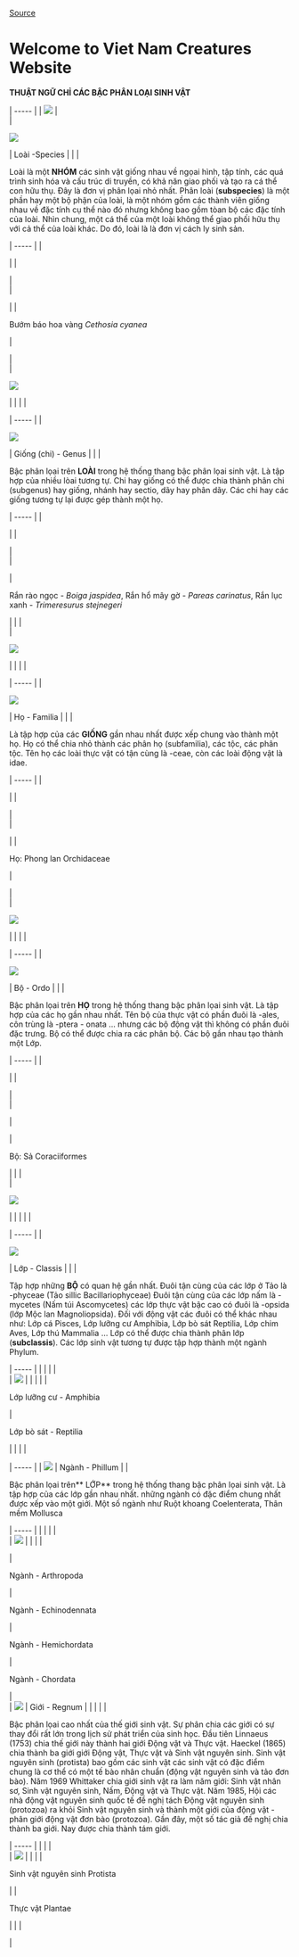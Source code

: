 
[Source](http://www.vncreatures.net/all_news/dinhnghia.php "Permalink to Welcome to Viet Nam Creatures Website")

# Welcome to Viet Nam Creatures Website

  

**THUẬT NGỮ CHỈ CÁC BẬC PHÂN LOẠI SINH VẬT**

| ----- |
| ![][1] |  
| 

![][2]

 |  Loài -Species |   |   | 

Loài là một **NHÓM** các sinh vật giống nhau về ngọai hình, tập tính, các quá trình sinh hóa và cấu trúc di truyền, có khả năn giao phối và tạo ra cá thể con hữu thụ. Đây là đơn vị phân lọai nhỏ nhất. Phân loài (**subspecies**) là một phần hay một bộ phận của loài, là một nhóm gồm các thành viên giống nhau về đặc tính cụ thể nào đó nhưng không bao gồm tòan bộ các đặc tính của loài. Nhìn chung, một cá thể của một loài không thể giao phối hữu thụ với cả thể của loài khác. Do đó, loài là là đơn vị cách ly sinh sản. 

| ----- |
| 

 

 |   | 

 

 |  
| 

 

 |    | 

Bướm báo hoa vàng _Cethosia cyanea_

 | 

 

 |  
| 

![][3]

 |   | | |

| ----- |
| 

![][2]

 |  Giống (chi) - Genus |   |   | 

Bậc phân lọai trên **LOÀI** trong hệ thống thang bậc phân lọai sinh vật. Là tập hợp của nhiều lòai tương tự. Chi hay giống có thể được chia thành phân chi (subgenus) hay giống, nhánh hay sectio, dãy hay phân dãy. Các chi hay các giống tương tự lại được gép thành một họ. 

| ----- |
| 

 

 |   | 

 

 |  
| 

 

 | 

Rắn rào ngọc - _Boiga jaspidea_, Rắn hổ mây gờ - _Pareas carinatus_, Rắn lục xanh - _Trimeresurus stejnegeri_

 |    |    |  
| 

![][3]

 |   | | |

| ----- |
| 

![][2]

 |  Họ - Familia  |   |   | 

Là tập hợp của các **GIỐNG** gần nhau nhất được xếp chung vào thành một họ. Họ có thể chia nhỏ thành các phân họ (subfamilia), các tộc, các phân tộc. Tên họ các loài thực vật có tận cùng là -ceae, còn các loài động vật là idae. 

| ----- |
| 

 

 |   | 

 

 |  
| 

 

 |    | 

Họ: Phong lan Orchidaceae

 | 

 

 |  
| 

![][3]

 |   | | |

| ----- |
| 

![][2]

 |  Bộ - Ordo  |   |   | 

Bậc phân lọai trên **HỌ** trong hệ thống thang bậc phân lọai sinh vật. Là tập hợp của các họ gần nhau nhất. Tên bộ của thực vật có phần đuôi là -ales, côn trùng là -ptera - onata ... nhưng các bộ động vật thì không có phần đuôi đặc trưng. Bộ có thể được chia ra các phân bộ. Các bộ gần nhau tạo thành một Lớp. 

| ----- |
| 

 

 |   | 

 

 |  
| 

 

 | 

 

 | 

Bộ: Sả Coraciiformes

 |    |    |  
| 

![][3]

 |   | | | |

| ----- |
| 

![][2]

 |  Lớp - Classis |   |   | 

Tập hợp những **BỘ** có quan hệ gần nhất. Đuôi tận cùng của các lớp ở Tảo là -phyceae (Tảo sillic Bacillariophyceae) Đuôi tận cùng của các lớp nấm là -mycetes (Nấm túi Ascomycetes) các lớp thực vật bậc cao có đuôi là -opsida (lớp Mộc lan Magnoliopsida). Đối với động vật các đuôi có thể khác nhau như: Lớp cá Pisces, Lớp lưỡng cư Amphibia, Lớp bò sát Reptilia, Lớp chim Aves, Lớp thú Mammalia … Lớp có thể được chia thành phân lớp (**subclassis**). Các lớp sinh vật tương tự được tập hợp thành một ngành Phylum. 

| ----- |
|   |   |   |  
| ![][3] |   | |
|   | 

Lớp lưỡng cư - Amphibia 

 | 

Lớp bò sát - Reptilia

 |   |   |   | 

| ----- |
| ![][2] |  Ngành - Phillum |    | 

Bậc phân lọai trên** LỚP** trong hệ thống thang bậc phân lọai sinh vật. Là tập hợp của các lớp gần nhau nhất. những ngành có đặc điểm chung nhất được xếp vào một giới. Một số ngành như Ruột khoang Coelenterata, Thân mềm Mollusca

| ----- |
|   |   |   |  
| ![][3] |   | |
| 

 

 | 

Ngành - Arthropoda

 | 

Ngành - Echinodennata

 | 

Ngành - Hemichordata

 | 

Ngành - Chordata

 |  
| ![][2] |  Giới - Regnum |   |   |   |   | 

Bậc phân lọai cao nhất của thế giới sinh vật. Sự phân chia các giới có sự thay đổi rất lớn trong lịch sử phát triển của sinh học. Đầu tiên Linnaeus (1753) chia thế giới này thành hai giới Động vật và Thực vật. Haeckel (1865) chia thành ba giới giới Động vật, Thực vật và Sinh vật nguyên sinh. Sinh vật nguyên sinh (protista) bao gồm các sinh vật các sinh vật có đặc điểm chung là cơ thể có một tế bào nhân chuẩn (động vật nguyên sinh và tảo đơn bào). Năm 1969 Whittaker chia giới sinh vật ra làm năm giới: Sinh vật nhân sơ, Sinh vật nguyên sinh, Nấm, Động vật và Thực vật. Năm 1985, Hội các nhà động vật nguyên sinh quốc tế đề nghị tách Động vật nguyên sinh (protozoa) ra khỏi Sinh vật nguyên sinh và thành một giới của động vật - phân giới động vật đơn bào (protozoa). Gần đây, một số tác giả đề nghị chia thành ba giới. Nay được chia thành tám giới.

| ----- |
|   |   |  
| ![][3] |   |
|  | 

Sinh vật nguyên sinh Protista

 |   | 

Thực vật Plantae 

 |   |   | 

 | 

[1]: http://www.vncreatures.net/images/7x7.gif
[2]: http://www.vncreatures.net/images/aballblue.gif
[3]: http://www.vncreatures.net/images/5pix5.gif

  
